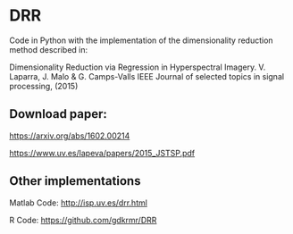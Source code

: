 # DRR

Code in Python with the implementation of the dimensionality reduction method described in: 

Dimensionality Reduction via Regression in Hyperspectral Imagery.
V. Laparra, J. Malo & G. Camps-Valls
IEEE Journal of selected topics in signal processing, (2015)

## Download paper:
https://arxiv.org/abs/1602.00214

https://www.uv.es/lapeva/papers/2015_JSTSP.pdf

## Other implementations
Matlab Code:
http://isp.uv.es/drr.html

R Code:
https://github.com/gdkrmr/DRR
